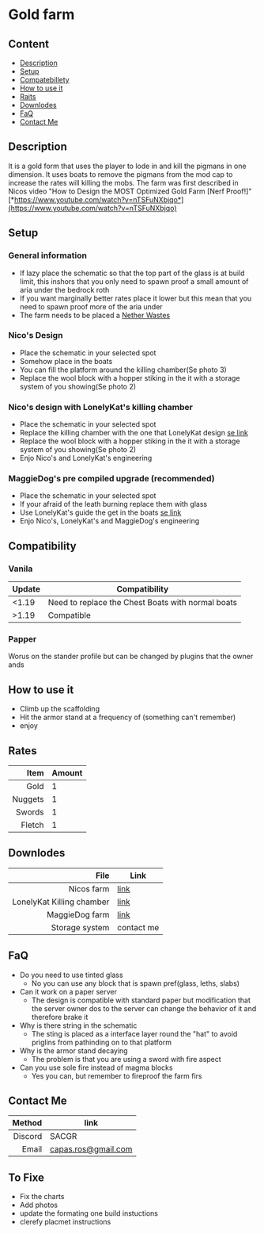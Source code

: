 # Gold farm
## Content
- [Description]()
- [Setup](https://sacgr.github.io/NicoGoldFarmGuid/#setup)
- [Compatebillety](https://sacgr.github.io/NicoGoldFarmGuid/#compatibility)
- [How to use it](https://sacgr.github.io/NicoGoldFarmGuid/#how-to-use-it)
- [Raits](https://sacgr.github.io/NicoGoldFarmGuid/#rates)
- [Downlodes](https://sacgr.github.io/NicoGoldFarmGuid/#downlodes)
- [FaQ](https://sacgr.github.io/NicoGoldFarmGuid/#faq)
- [Contact Me](https://sacgr.github.io/NicoGoldFarmGuid/#contact-me)
## Description
It is a gold form that uses the player to lode in and kill the pigmans in one dimension.
It uses boats to remove the pigmans from the mod cap to increase the rates will killing the mobs.
The farm was first described in Nicos video "How to Design the MOST Optimized Gold Farm [Nerf Proof!]" [*https://www.youtube.com/watch?v=nTSFuNXbjqo*](https://www.youtube.com/watch?v=nTSFuNXbjqo)
## Setup
### General information
- If lazy place the schematic so that the top part of the glass is at build limit, this inshors that you only need to spawn proof a small amount of aria under the bedrock roth
- If you want marginally better rates place it lower but this mean that you need to spawn proof more of the aria under
- The farm needs to be placed a [Nether Wastes](https://minecraft.wiki/w/Nether_Wastes)
### Nico's Design
- Place the schematic in your selected spot
- Somehow place in the boats
- You can fill the platform around the killing chamber(Se photo 3)
- Replace the wool block with a hopper stiking in the it with a storage system of you showing(Se photo 2)
### Nico's design with LonelyKat's killing chamber
- Place the schematic in your selected spot
- Replace the killing chamber with the one that LonelyKat design [se link](https://youtu.be/GN_RV3ush94)
- Replace the wool block with a hopper stiking in the it with a storage system of you showing(Se photo 2)
- Enjo Nico's and LonelyKat's engineering
### MaggieDog's pre compiled upgrade (recommended)
- Place the schematic in your selected spot
- If your afraid of the leath burning replace them with glass
- Use LonelyKat's guide the get in the boats [se link](https://youtu.be/GN_RV3ush94)
- Enjo Nico's, LonelyKat's and MaggieDog's engineering
## Compatibility
### Vanila
| Update | Compatibility                                     |
|--------|---------------------------------------------------|
| <1.19  | Need to replace the Chest Boats with normal boats |
| >1.19  | Compatible                                        |
### Papper
Worus on the stander profile but can be changed by plugins that the owner ands
## How to use it
- Climb up the scaffolding
- Hit the armor stand at a frequency of (something can't remember)
- enjoy
## Rates
| Item | Amount |
|-----:|-----------|
| Gold| 1|
| Nuggets| 1 |
| Swords| 1 |
| Fletch| 1 |
## Downlodes
|File | Link |
|---:|--|
|Nicos farm | [link](https://github.com/sacgr/NicoGoldFarmGuid/raw/refs/heads/main/NIL%20Auto-Opti%20Gold%20Farm.litematic) |
|LonelyKat Killing chamber | [link](https://github.com/sacgr/NicoGoldFarmGuid/raw/refs/heads/main/4%20way%20boat%20looting%20collection.litematic) |
|MaggieDog farm | [link](https://github.com/sacgr/NicoGoldFarmGuid/raw/refs/heads/main/NIL%20Auto-Opti%20Gold%20Farm%20MD's%20cheap%20version.litematic) |
| Storage system | contact me |
## FaQ
- Do you need to use tinted glass
	- No you can use any block that is spawn pref(glass, leths, slabs)
- Can it work on a paper server
	- The design is compatible with standard paper but modification that the server owner dos to the server can change the behavior of it and therefore brake it 
- Why is there string in the schematic
	- The sting is placed as a interface layer round the "hat" to avoid priglins from pathinding on to that platform
- Why is the armor stand decaying
	- The problem is that you are using a sword with fire aspect
- Can you use sole fire instead of magma blocks
	- Yes you can, but remember to fireproof the farm firs
## Contact Me
|Method   | link               |
|--------:|--------------------|
| Discord | SACGR              |
| Email   | capas.ros@gmail.com|
## To Fixe
- Fix the charts
- Add photos
- update the formating one build instuctions
- clerefy placmet instructions

